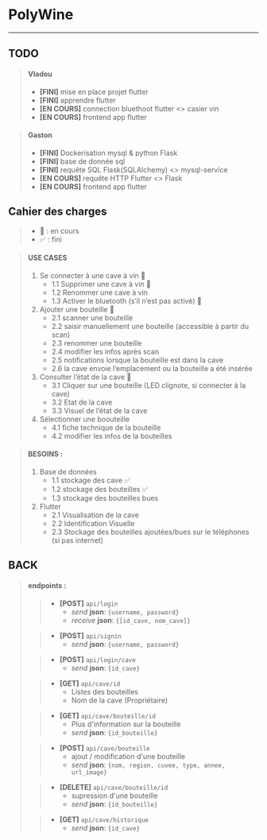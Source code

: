 # PolyWine

----

## TODO
> #### Vladou
> - **[FINI]** mise en place projet flutter
> - **[FINI]** apprendre flutter
> - **[EN COURS]** connection bluethoot flutter <> casier vin
> - **[EN COURS]** frontend app flutter

> #### Gaston
> - **[FINI]** Dockerisation mysql & python Flask
> - **[FINI]** base de donnée sql
> - **[FINI]** requête SQL Flask(SQLAlchemy) <> mysql-service
> - **[EN COURS]** requête HTTP Flutter <> Flask
> - **[EN COURS]** frontend app flutter

## Cahier des charges 
> - 🔨 : en cours
> - ✅ : fini 

> #### USE CASES
> 1. Se connecter à une cave à vin 🔨
>     - 1.1 Supprimer une cave à vin	🔨
>     - 1.2 Renommer une cave à vin
>     - 1.3 Activer le bluetooth (s’il n’est pas activé) 🔨
> 2. Ajouter une bouteille 🔨
>     - 2.1 scanner une bouteille
>     - 2.2 saisir manuellement une bouteille (accessible à partir du scan)
>     - 2.3 renommer une bouteille
>     - 2.4 modifier les infos après scan
>     - 2.5 notifications lorsque la bouteille est dans la cave
>     - 2.6 la cave envoie l’emplacement ou la bouteille a été insérée
> 3. Consulter l’état de la cave 🔨
>     - 3.1 Cliquer sur une bouteille (LED clignote, si connecter à la cave)
>     - 3.2 Etat de la cave
>     - 3.3 Visuel de l’état de la cave
> 4. Sélectionner une boouteille
>     - 4.1 fiche technique de la bouteille
>     - 4.2 modifier les infos de la bouteilles

> #### BESOINS :
> 1. Base de données 
>	    - 1.1 stockage des cave ✅
>	    - 1.2 stockage des bouteilles ✅
>	    - 1.3 stockage des bouteilles bues 
> 2. Flutter
>    - 2.1 Visualisation de la cave
>    - 2.2 Identification Visuelle
>    - 2.3 Stockage des bouteilles ajoutées/bues sur le téléphones (si pas internet) 




## BACK

>#### endpoints :
>>-  **[POST]** `api/login`
>>      - *send* **json**: `{username, password}`
>>      - *receive* **json**: `{[id_cave, nom_cave]}`
>
>>- **[POST]** `api/signin`
>>     - *send* **json**: `{username, password}`
>
>>- **[POST]** `api/login/cave`
>>     - *send* **json**: `{id_cave}`
>
>>- **[GET]** `api/cave/id`
>>     - Listes des bouteilles
>>     - Nom de la cave (Propriétaire)
>
>>- **[GET]** `api/cave/bouteille/id` 
>>     - Plus d'information sur la bouteille
>>     - *send* **json**: `{id_bouteille}`
>
>>- **[POST]** `api/cave/bouteille`
>>     - ajout / modification d'une bouteille
>>     - *send* **json**: `{nom, region, cuvee, type, annee, url_image}`
>
>>- **[DELETE]** `api/cave/bouteille/id`
>>     - supression d'une bouteille
>>     - *send* **json**: `{id_bouteille}` 
>
>>- **[GET]** `api/cave/historique`
>>     - *send* **json**: `{id_cave}` 
